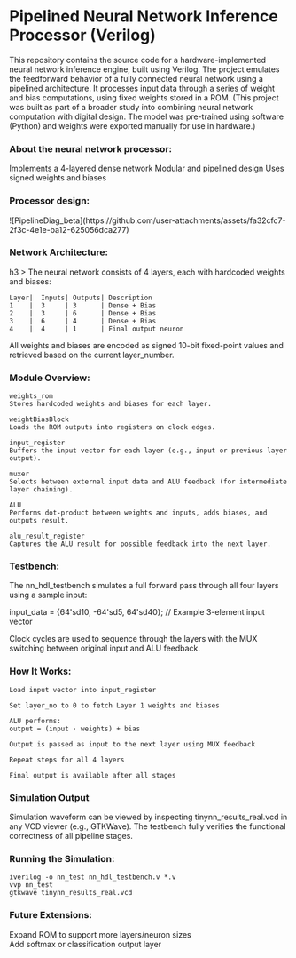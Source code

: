 <h1 >Pipelined Neural Network Inference Processor (Verilog)</h1>

This repository contains the source code for a hardware-implemented neural network inference engine, built using Verilog. The project emulates the feedforward behavior of a fully connected neural network using a pipelined architecture. It processes input data through a series of weight and bias computations, using fixed weights stored in a ROM.
(This project was built as part of a broader study into combining neural network computation with digital design. The model was pre-trained using software (Python) and weights were exported manually for use in hardware.)

<h3 >About the neural network processor:</h3>
Implements a 4-layered dense network
Modular and pipelined design
Uses signed weights and biases

<h3 >Processor design:</h3>
![PipelineDiag_beta](https://github.com/user-attachments/assets/fa32cfc7-2f3c-4e1e-ba12-625056dca277)

<h3 >Network Architecture:</h3>h3 >
The neural network consists of 4 layers, each with hardcoded weights and biases:

    Layer|	Inputs|	Outputs| Description
    1	 |  3	  | 3	   | Dense + Bias
    2    |	3	  | 6	   | Dense + Bias
    3	 |  6	  | 4	   | Dense + Bias
    4	 |  4	  | 1	   | Final output neuron

All weights and biases are encoded as signed 10-bit fixed-point values and retrieved based on the current layer_number.

<h3 >Module Overview:</h3>

    weights_rom
    Stores hardcoded weights and biases for each layer.

    weightBiasBlock
    Loads the ROM outputs into registers on clock edges.

    input_register
    Buffers the input vector for each layer (e.g., input or previous layer output).

    muxer
    Selects between external input data and ALU feedback (for intermediate layer chaining).

    ALU
    Performs dot-product between weights and inputs, adds biases, and outputs result.

    alu_result_register
    Captures the ALU result for possible feedback into the next layer.

<h3 >Testbench:</h3>

The nn_hdl_testbench simulates a full forward pass through all four layers using a sample input:

input_data = {64'sd10, -64'sd5, 64'sd40}; // Example 3-element input vector

Clock cycles are used to sequence through the layers with the MUX switching between original input and ALU feedback.

<h3 >How It Works:</h3>

    Load input vector into input_register

    Set layer_no to 0 to fetch Layer 1 weights and biases

    ALU performs:
    output = (input ⋅ weights) + bias

    Output is passed as input to the next layer using MUX feedback

    Repeat steps for all 4 layers

    Final output is available after all stages

<h3 >Simulation Output</h3>

Simulation waveform can be viewed by inspecting tinynn_results_real.vcd in any VCD viewer (e.g., GTKWave). The testbench fully verifies the functional correctness of all pipeline stages.

<h3 >Running the Simulation:</h3>

    iverilog -o nn_test nn_hdl_testbench.v *.v
    vvp nn_test
    gtkwave tinynn_results_real.vcd

<h3 >Future Extensions:</h3>
Expand ROM to support more layers/neuron sizes
<br />Add softmax or classification output layer
